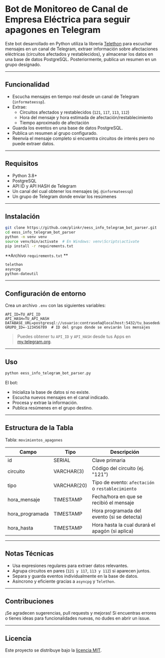 # Bot de Monitoreo de Canal de Empresa Eléctrica para seguir apagones en Telegram

Este bot desarrollado en Python utiliza la librería [Telethon](https://github.com/LonamiWebs/Telethon) para escuchar mensajes en un canal de Telegram, extraer información sobre afectaciones eléctricas (circuitos afectados y restablecidos), y almacenar los datos en una base de datos PostgreSQL. Posteriormente, publica un resumen en un grupo designado.

---

## Funcionalidad

- Escucha mensajes en tiempo real desde un canal de Telegram (`informateessp`).
- Extrae:
  - Circuitos afectados y restablecidos (`121`, `117`, `113`, `112`)
  - Hora del mensaje y hora estimada de afectación/restablecimiento
  - Tiempo aproximado de afectación
- Guarda los eventos en una base de datos PostgreSQL.
- Publica un resumen al grupo configurado.
- Reenvía el mensaje completo si encuentra circuitos de interés pero no puede extraer datos.

---

## Requisitos

- Python 3.8+
- PostgreSQL
- API ID y API HASH de Telegram
- Un canal del cual obtener los mensajes (ej. `@informateessp`)
- Un grupo de Telegram donde enviar los resúmenes

---

## Instalación

```bash
git clone https://github.com/plinkr/eess_info_telegram_bot_parser.git
cd eess_info_telegram_bot_parser
python -m venv venv
source venv/bin/activate  # En Windows: venv\Scripts\activate
pip install -r requirements.txt
```

**Archivo `requirements.txt` **

```txt
telethon
asyncpg
python-dateutil
```

------

## Configuración de entorno

Crea un archivo `.env` con las siguientes variables:

```env
API_ID=TU_API_ID
API_HASH=TU_API_HASH
DATABASE_URL=postgresql://usuario:contraseña@localhost:5432/tu_basededatos
GRUPO_ID=-123456789  # ID del grupo donde se enviarán los mensajes
```

> Puedes obtener tu `API_ID` y `API_HASH` desde tus Apps en [my.telegram.org](https://my.telegram.org/apps).

------

## Uso

```bash
python eess_info_telegram_bot_parser.py
```

El bot:

- Inicializa la base de datos si no existe.
- Escucha nuevos mensajes en el canal indicado.
- Procesa y extrae la información.
- Publica resúmenes en el grupo destino.

------

## Estructura de la Tabla

Tabla: `movimientos_apagones`

| Campo           | Tipo        | Descripción                                       |
| --------------- | ----------- | ------------------------------------------------- |
| id              | SERIAL      | Clave primaria                                    |
| circuito        | VARCHAR(3)  | Código del circuito (ej. "121")                   |
| tipo            | VARCHAR(20) | Tipo de evento: `afectación` o `restablecimiento` |
| hora_mensaje    | TIMESTAMP   | Fecha/hora en que se recibió el mensaje           |
| hora_programada | TIMESTAMP   | Hora programada del evento (si se detecta)        |
| hora_hasta      | TIMESTAMP   | Hora hasta la cual durará el apagón (si aplica)   |

------

## Notas Técnicas

- Usa expresiones regulares para extraer datos relevantes.
- Agrupa circuitos en pares (`121 y 117`, `113 y 112`) si aparecen juntos.
- Separa y guarda eventos individualmente en la base de datos.
- Asíncrono y eficiente gracias a `asyncpg` y `Telethon`.

------

## Contribuciones

¡Se agradecen sugerencias, pull requests y mejoras! Si encuentras errores o tienes ideas para funcionalidades nuevas, no dudes en abrir un issue.

------

## Licencia

Este proyecto se distribuye bajo la [licencia MIT](LICENSE).


